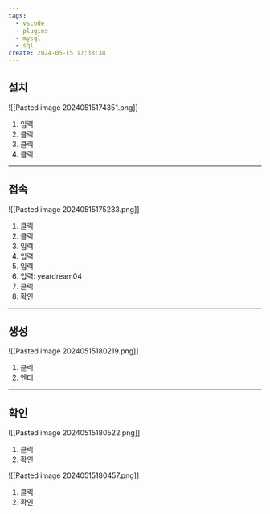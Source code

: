 ```yaml
---
tags:
  - vscode
  - plugins
  - mysql
  - sql
create: 2024-05-15 17:38:38
---
```


## 설치

![[Pasted image 20240515174351.png]]
1. 입력
2. 클릭
3. 클릭
4. 클릭

---
## 접속
![[Pasted image 20240515175233.png]]
1. 클릭
2. 클릭
3. 입력
4. 입력
5. 입력
6. 입력: yeardream04
7. 클릭
8. 확인
----

## 생성

![[Pasted image 20240515180219.png]]
1. 클릭
2. 엔터
---
## 확인

![[Pasted image 20240515180522.png]]
1. 클릭
2. 확인


![[Pasted image 20240515180457.png]]
1. 클릭
2. 확인